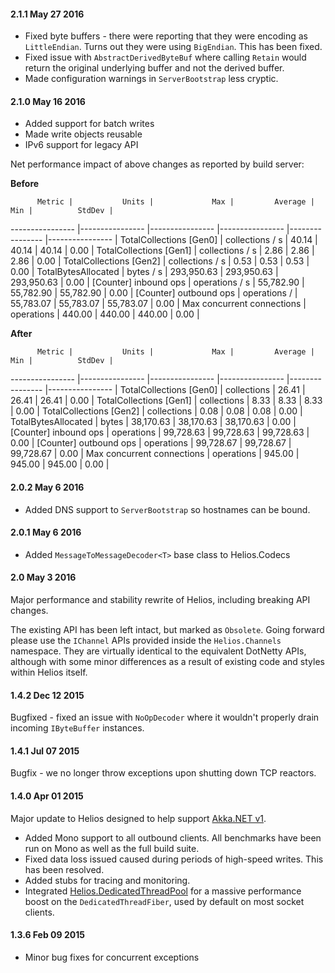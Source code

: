 #### 2.1.1 May 27 2016
* Fixed byte buffers - there were reporting that they were encoding as `LittleEndian`. Turns out they were using `BigEndian`. This has been fixed.
* Fixed issue with `AbstractDerivedByteBuf` where calling `Retain` would return the original underlying buffer and not the derived buffer.
* Made configuration warnings in `ServerBootstrap` less cryptic.


#### 2.1.0 May 16 2016
* Added support for batch writes
* Made write objects reusable
* IPv6 support for legacy API

Net performance impact of above changes as reported by build server:

**Before**

          Metric |           Units |             Max |         Average |             Min |          StdDev |
---------------- |---------------- |---------------- |---------------- |---------------- |---------------- |
TotalCollections [Gen0] |     collections / s |           40.14 |           40.14 |           40.14 |            0.00 |
TotalCollections [Gen1] |     collections / s |            2.86 |            2.86 |            2.86 |            0.00 |
TotalCollections [Gen2] |     collections / s |            0.53 |            0.53 |            0.53 |            0.00 |
TotalBytesAllocated |           bytes / s |      293,950.63 |      293,950.63 |      293,950.63 |            0.00 |
[Counter] inbound ops |      operations / s |       55,782.90 |       55,782.90 |       55,782.90 |            0.00 |
[Counter] outbound ops |      operations / |       55,783.07 |       55,783.07 |       55,783.07 |            0.00 |
Max concurrent connections |      operations |          440.00 |          440.00 |          440.00 |            0.00 |

**After**

          Metric |           Units |             Max |         Average |             Min |          StdDev |
---------------- |---------------- |---------------- |---------------- |---------------- |---------------- |
TotalCollections [Gen0] |     collections |           26.41 |           26.41 |           26.41 |            0.00 |
TotalCollections [Gen1] |     collections |            8.33 |            8.33 |            8.33 |            0.00 |
TotalCollections [Gen2] |     collections |            0.08 |            0.08 |            0.08 |            0.00 |
TotalBytesAllocated |           bytes |       38,170.63 |       38,170.63 |       38,170.63 |            0.00 |
[Counter] inbound ops |      operations |       99,728.63 |       99,728.63 |       99,728.63 |            0.00 |
[Counter] outbound ops |      operations |       99,728.67 |       99,728.67 |       99,728.67 |            0.00 |
Max concurrent connections |      operations |          945.00 |          945.00 |          945.00 |            0.00 | 

#### 2.0.2 May 6 2016
* Added DNS support to `ServerBootstrap` so hostnames can be bound.

#### 2.0.1 May 6 2016
* Added `MessageToMessageDecoder<T>` base class to Helios.Codecs

#### 2.0 May 3 2016
Major performance and stability rewrite of Helios, including breaking API changes.

The existing API has been left intact, but marked as `Obsolete`. Going forward please use the `IChannel` APIs provided inside the `Helios.Channels` namespace. They are virtually identical to the equivalent DotNetty APIs, although with some minor differences as a result of existing code and styles within Helios itself.

#### 1.4.2 Dec 12 2015
Bugfixed - fixed an issue with `NoOpDecoder` where it wouldn't properly drain incoming `IByteBuffer` instances.

#### 1.4.1 Jul 07 2015
Bugfix - we no longer throw exceptions upon shutting down TCP reactors.

#### 1.4.0 Apr 01 2015
Major update to Helios designed to help support [Akka.NET v1](http://getakka.net/).

* Added Mono support to all outbound clients. All benchmarks have been run on Mono as well as the full build suite.
* Fixed data loss issued caused during periods of high-speed writes. This has been resolved.
* Added stubs for tracing and monitoring.
* Integrated [Helios.DedicatedThreadPool](https://github.com/helios-io/DedicatedThreadPool) for a massive performance boost on the `DedicatedThreadFiber`, used by default on most socket clients.


#### 1.3.6 Feb 09 2015
* Minor bug fixes for concurrent exceptions